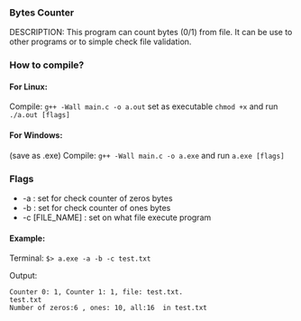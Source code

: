 ### Bytes Counter

DESCRIPTION: This program can count bytes (0/1) from file. It can be use to other programs or to simple check file validation.  

### How to compile?
#### For Linux:
Compile:  `g++ -Wall main.c -o a.out`
set as executable `chmod +x`  and run `./a.out [flags]`

#### For Windows: 
(save as .exe) Compile: `g++ -Wall main.c -o a.exe` and run `a.exe [flags]`

### Flags
- -a : set for check counter of zeros bytes
- -b : set for check counter of ones bytes
- -c [FILE_NAME] : set on what file execute program

#### Example:
Terminal:
```$> a.exe -a -b -c test.txt```

Output:

```
Counter 0: 1, Counter 1: 1, file: test.txt.
test.txt
Number of zeros:6 , ones: 10, all:16  in test.txt
```